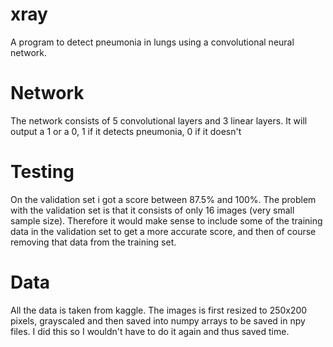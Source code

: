 # xray
A program to detect pneumonia in lungs using a convolutional neural network.
# Network
The network consists of 5 convolutional layers and 3 linear layers. It will output a 1 or a 0, 1 if it detects pneumonia, 0 if it doesn't 
# Testing
On the validation set i got a score between 87.5% and 100%. The problem with the validation set is that it consists of only 16 images (very small sample size). Therefore it would make sense to include some of the training data in the validation set to get a more accurate score, and then of course removing that data from the training set. 
# Data  
All the data is taken from kaggle. The images is first resized to 250x200 pixels, grayscaled and then saved into numpy arrays to be saved in npy files. I did this so I wouldn't have to do it again and thus saved time.     
